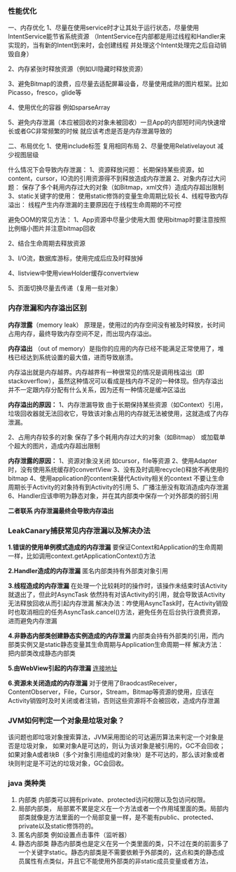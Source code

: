 ### 性能优化
一、内存优化
1、尽量在使用service时才让其处于运行状态，尽量使用IntentService能节省系统资源
   （IntentService在内部都是用过线程和Handler来实现的，当有新的Intent到来时，会创建线程
   并处理这个Intent处理完之后自动销毁自身）

2、内存紧张时释放资源（例如UI隐藏时释放资源）

3、避免Bitmap的浪费，应尽量去适配屏幕设备，尽量使用成熟的图片框架。比如Picasso，fresco，glide等

4、使用优化的容器 例如sparseArray

5、避免内存泄漏（本应被回收的对象未被回收）一旦App的内部短时间内快速增长或者GC非常频繁的时候
   就应该考虑是否是内存泄漏导致的

二、布局优化
    1、使用include标签 复用相同布局
    2、尽量使用Relativelayout 减少视图层级

什么情况下会导致内存泄漏：
     1、资源释放问题：
            长期保持某些资源，如content，cursor，IO流的引用资源得不到释放造成内存泄漏
     2、对象内存过大问题：
            保存了多个耗用内存过大的对象（如Bitmap，xml文件）造成内存超出限制
     3、static关键字的使用：
            使用static修饰的变量生命周期比较长
     4、线程导致内存溢出：
             线程产生内存泄漏的主要原因在于线程生命周期的不可控

避免OOM的常见方法：
1、App资源中尽量少使用大图 使用bitmap时要注意按照比例缩小图片并注意bitmap回收

2、结合生命周期去释放资源

3、I/O流，数据库游标，使用完成后应及时释放掉

4、listview中使用viewHolder缓存convertview

5、页面切换尽量去传递（复用一些对象）



### 内存泄漏和内存溢出区别

**内存泄露**（memory leak） 原理是，使用过的内存空间没有被及时释放，长时间占用内存，最终导致内存空间不足，而出现内存溢出。

**内存溢出** （out of memory）是指你的应用的内存已经不能满足正常使用了，堆栈已经达到系统设置的最大值，进而导致崩溃。

 内存溢出就是内存越界。内存越界有一种很常见的情况是调用栈溢出（即stackoverflow），虽然这种情况可以看成是栈内存不足的一种体现。但内存溢出并不一定跟内存分配有什么关系，因为还有一种情况是缓冲区溢出


**内存溢出的原因：**
1、内存泄漏导致
由于长期保持某些资源（如Context）引用，垃圾回收器就无法回收它，导致该对象占用的内存就无法被使用，这就造成了内存泄漏。

2、占用内存较多的对象
保存了多个耗用内存过大的对象（如Bitmap） 或加载单个超大的图片，造成内存超出限制


**内存泄露的原因：**
1、资源对象没关闭  如cursor，file等资源
2、使用Adapter时，没有使用系统缓存的convertView
3、没有及时调用recycle()释放不再使用的bitmap
4、使用application的content来替代Activity相关的context 不要让生命周期长于Activity的对象持有到Activity的引用
5、广播注册没有取消造成内存泄漏
6、Handler应该申明为静态对象，并在其内部类中保存一个对外部类的弱引用

**二者联系 内存泄漏最终会导致内存溢出**

### LeakCanary捕获常见内存泄漏以及解决办法

**1.错误的使用单例模式造成的内存泄漏**
要保证Context和Application的生命周期一样，比如调用context.getApplicationContext()方法

**2.Handler造成的内存泄漏**
匿名内部类持有外部类对象引用

**3.线程造成的内存泄漏**
在处理一个比较耗时的操作时，该操作未结束时该Activity就退出了，但此时AsyncTask 依然持有对该Activity的引用，就会导致该Activity无法释放回收从而引起内存泄漏
解决办法：咋使用AsyncTask时，在Activity销毁时也取消相应的任务AsyncTask.cancel()方法，避免任务在后台执行浪费资源，进而避免内存泄漏

**4.非静态内部类创建静态实例造成的内存泄漏**
内部类会持有外部类的引用，而内部类实例又是static静态变量其生命周期与Application生命周期一样
解决方法：把内部类改成静态内部类

**5.由WebView引起的内存泄漏**
[连接地址](https://www.cnblogs.com/whoislcj/p/6001422.html)

**6.资源未关闭造成的内存泄漏**
对于使用了BraodcastReceiver，ContentObserver，File，Cursor，Stream，Bitmap等资源的使用，应该在Activity销毁时及时关闭或者注销，否则这些资源将不会被回收，造成内存泄漏


### JVM如何判定一个对象是垃圾对象？

该问题也即垃圾对象搜索算法，JVM采用图论的可达遍历算法来判定一个对象是否是垃圾对象， 如果对象A是可达的，则认为该对象是被引用的，GC不会回收；如果对象A或者块B（多个对象引用组成的对象块）是不可达的，那么该对象或者块则判定是不可达的垃圾对象，GC会回收。
[](https://upload-images.jianshu.io/upload_images/6668992-5540a3037c4ee84c.jpg?imageMogr2/auto-orient/)


### java 类种类
1. 内部类  内部类可以拥有private、protected访问权限以及包访问权限。
2. 局部内部类， 局部累不累是定义在一个方法或者一个作用域里面的类。局部内部类就像是方法里面的一个局部变量一样，是不能有public、protected、private以及static修饰符的。
3. 匿名内部类 例如设置点击事件（监听器）
4. 静态内部类 静态内部类也是定义在另一个类里面的类，只不过在类的前面多了一个关键字static。静态内部类是不需要依赖于外部类的，这点和类的静态成员属性有点类似，并且它不能使用外部类的非static成员变量或者方法，
